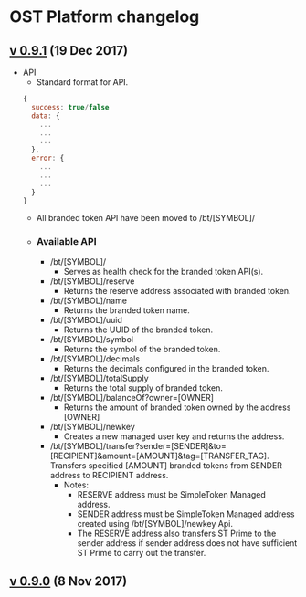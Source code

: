 # OST Platform changelog

## [v 0.9.1](https://github.com/OpenSTFoundation/openst-platform/releases/tag/v0.9.1) (19 Dec 2017)

- API
  - Standard format for API.
  ```javascript
  {
    success: true/false
    data: {
      ...
      ...
      ...
    },
    error: {
      ...
      ...
      ...
    }
  }
  ```
  - All branded token API have been moved to /bt/[SYMBOL]/
  - ### Available API
    - /bt/[SYMBOL]/
      - Serves as health check for the branded token API(s).
    - /bt/[SYMBOL]/reserve
      - Returns the reserve address associated with branded token.
    - /bt/[SYMBOL]/name
      - Returns the branded token name.
    - /bt/[SYMBOL]/uuid
      - Returns the UUID of the branded token.
    - /bt/[SYMBOL]/symbol
      - Returns the symbol of the branded token.
    - /bt/[SYMBOL]/decimals
      - Returns the decimals configured in the branded token.
    - /bt/[SYMBOL]/totalSupply 
      - Returns the total supply of branded token.
    - /bt/[SYMBOL]/balanceOf?owner=[OWNER] 
      - Returns the amount of branded token owned by the address [OWNER]
    - /bt/[SYMBOL]/newkey 
      - Creates a new managed user key and returns the address.
    - /bt/[SYMBOL]/transfer?sender=[SENDER]&to=[RECIPIENT]&amount=[AMOUNT]&tag=[TRANSFER_TAG]. Transfers specified [AMOUNT] branded tokens from SENDER address to RECIPIENT address. 
      - Notes: 
        - RESERVE address must be SimpleToken Managed address.
        - SENDER address must be SimpleToken Managed address created using /bt/[SYMBOL]/newkey Api.
        - The RESERVE address also transfers ST Prime to the sender address if sender address does not have sufficient ST Prime to carry out the transfer.





## [v 0.9.0](https://github.com/OpenSTFoundation/openst-platform/releases/tag/v0.9.0) (8 Nov 2017)
